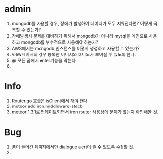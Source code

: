 # admin

1. mongodb를 사용할 경우, 장에가 발생하여 데이터가 모두 지워진다면? 어떻게 극복할 수 있는가?
2. 장애발생시 문제를 대비하기 위해서 mongodb가 아니라 mysql을 메인으로 사용하고 mongodb를 부수적으로 사용해야 하는가?
3. AWS에서는 mongodb 인스턴스를 어떻게 생성하고 사용할 수 있는가?
4. view페이지의 경우 등록한 이미지와 비디오가 보여질 수 있도록 한다.
5. @ 모든 폼에서 enter기능을 막는다
6. 


# Info
1. Router.go 호출은 isClient에서 해야 한다
2. meteor add iron:middleware-stack
3. meteor 1.3.1로 업데이트되면서 iron router 사용상에 문제가 없는지 확인해볼 것.


# Bug
1. 폼이 들어간 페이지에서만 dialogue alert이 뜰 수 있도록 수정할 것.
2. 

